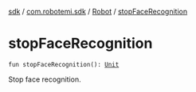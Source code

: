 [sdk](../../index.md) / [com.robotemi.sdk](../index.md) / [Robot](index.md) / [stopFaceRecognition](./stop-face-recognition.md)

# stopFaceRecognition

`fun stopFaceRecognition(): `[`Unit`](https://kotlinlang.org/api/latest/jvm/stdlib/kotlin/-unit/index.html)

Stop face recognition.

